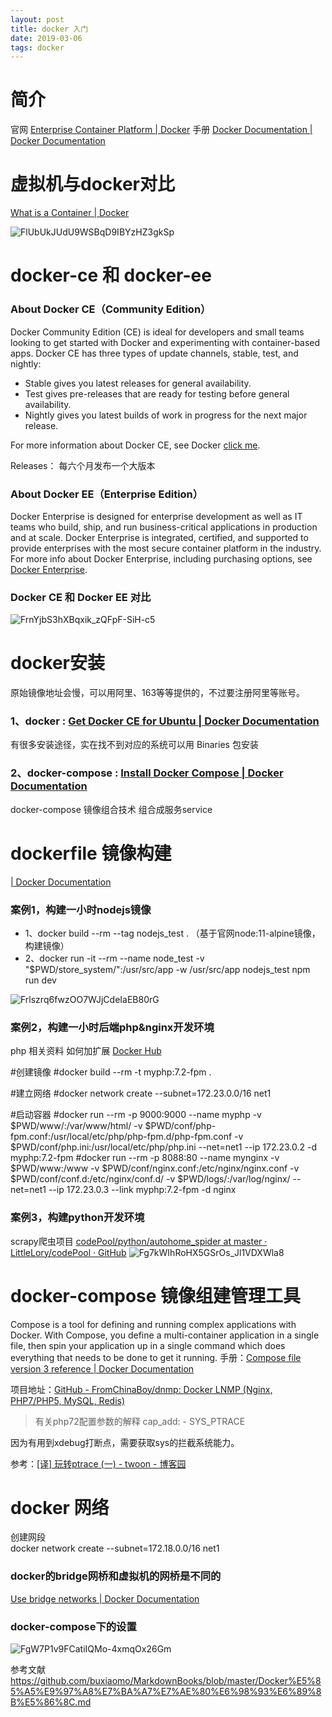 ```yaml
---
layout: post
title: docker 入门
date: 2019-03-06 
tags: docker   
---
```


# 简介
官网 [Enterprise Container Platform | Docker](https://www.docker.com/)
手册 [Docker Documentation | Docker Documentation](https://docs.docker.com/)

# 虚拟机与docker对比
[What is a Container | Docker](https://www.docker.com/resources/what-container)

![FlUbUkJUdU9WSBqD9IBYzHZ3gkSp](http://img.chunpat.cn/FlUbUkJUdU9WSBqD9IBYzHZ3gkSp)
# docker-ce 和 docker-ee
### About Docker CE（Community Edition）
Docker Community Edition (CE) is ideal for developers and small teams looking to get started with Docker and experimenting with container-based apps. Docker CE has three types of update channels, stable, test, and nightly:
* Stable gives you latest releases for general availability.
* Test gives pre-releases that are ready for testing before general availability.
* Nightly gives you latest builds of work in progress for the next major release.

For more information about Docker CE, see Docker [click me](https://www.docker.com/community-edition/).
    
Releases： 每六个月发布一个大版本

### About Docker EE（Enterprise Edition）
Docker Enterprise is designed for enterprise development as well as IT teams who build, ship, and run business-critical applications in production and at scale. Docker Enterprise is integrated, certified, and supported to provide enterprises with the most secure container platform in the industry. For more info about Docker Enterprise, including purchasing options, see[ Docker Enterprise](https://www.docker.com/enterprise-edition/).

### Docker CE 和 Docker EE 对比

![FrnYjbS3hXBqxik_zQFpF-SiH-c5](http://img.chunpat.cn/FrnYjbS3hXBqxik_zQFpF-SiH-c5)


# docker安装
原始镜像地址会慢，可以用阿里、163等等提供的，不过要注册阿里等账号。
### 1、docker : [Get Docker CE for Ubuntu | Docker Documentation](https://docs.docker.com/install/linux/docker-ce/ubuntu/)
  有很多安装途径，实在找不到对应的系统可以用 Binaries 包安装


### 2、docker-compose : [Install Docker Compose | Docker Documentation](https://docs.docker.com/compose/install/)
docker-compose 镜像组合技术 组合成服务service

# dockerfile 镜像构建
[| Docker Documentation](https://docs.docker.com/engine/reference/builder/)
### 案例1，构建一小时nodejs镜像
* 1、docker build --rm --tag nodejs_test .  （基于官网node:11-alpine镜像，构建镜像）
* 2、docker run -it --rm --name node_test -v "$PWD/store_system/":/usr/src/app -w /usr/src/app nodejs_test npm run dev

![Frlszrq6fwzOO7WJjCdeIaEB80rG](http://img.chunpat.cn/Frlszrq6fwzOO7WJjCdeIaEB80rG)

### 案例2，构建一小时后端php&nginx开发环境
php 相关资料 如何加扩展 [Docker Hub](https://hub.docker.com/_/php) 

#创建镜像
#docker build --rm -t myphp:7.2-fpm .

#建立网络
#docker network create --subnet=172.23.0.0/16 net1

#启动容器
#docker run --rm -p 9000:9000 --name myphp -v $PWD/www/:/var/www/html/ -v $PWD/conf/php-fpm.conf:/usr/local/etc/php/php-fpm.d/php-fpm.conf -v $PWD/conf/php.ini:/usr/local/etc/php/php.ini --net=net1 --ip 172.23.0.2 -d myphp:7.2-fpm
#docker run --rm -p 8088:80 --name mynginx -v $PWD/www:/www -v $PWD/conf/nginx.conf:/etc/nginx/nginx.conf -v $PWD/conf/conf.d:/etc/nginx/conf.d/ -v $PWD/logs/:/var/log/nginx/ --net=net1 --ip 172.23.0.3 --link myphp:7.2-fpm -d nginx

### 案例3，构建python开发环境
scrapy爬虫项目 [codePool/python/autohome_spider at master · LittleLory/codePool · GitHub](https://github.com/LittleLory/codePool/tree/master/python/autohome_spider)
![Fg7kWIhRoHX5GSrOs_Jl1VDXWla8](http://img.chunpat.cn/Fg7kWIhRoHX5GSrOs_Jl1VDXWla8)



# docker-compose 镜像组建管理工具
Compose is a tool for defining and running complex applications with Docker. With Compose, you define a multi-container application in a single file, then spin your application up in a single command which does everything that needs to be done to get it running.
手册：[Compose file version 3 reference | Docker Documentation](https://docs.docker.com/compose/compose-file/)

项目地址：[GitHub - FromChinaBoy/dnmp: Docker LNMP (Nginx, PHP7/PHP5, MySQL, Redis)](https://github.com/FromChinaBoy/dnmp)
> 有关php72配置参数的解释
cap_add:
      - SYS_PTRACE

因为有用到xdebug打断点，需要获取sys的拦截系统能力。

参考：[[译] 玩转ptrace (一) - twoon - 博客园](https://www.cnblogs.com/catch/p/3476280.html)

# docker 网络
创建网段  
docker network create --subnet=172.18.0.0/16 net1

### docker的bridge网桥和虚拟机的网桥是不同的
[Use bridge networks | Docker Documentation](https://docs.docker.com/network/bridge/)

### docker-compose下的设置
![FgW7P1v9FCatiIQMo-4xmqOx26Gm](http://img.chunpat.cn/FgW7P1v9FCatiIQMo-4xmqOx26Gm)

参考文献
<https://github.com/buxiaomo/MarkdownBooks/blob/master/Docker%E5%85%A5%E9%97%A8%E7%BA%A7%E7%AE%80%E6%98%93%E6%89%8B%E5%86%8C.md>



